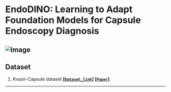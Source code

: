 # EndoDINO: Learning to Adapt Foundation Models for Capsule Endoscopy Diagnosis
![Image](https://github.com/ZhangBoowen/EndoDINO/blob/main/architecture.png)
---
## Dataset

1. Kvasir-Capsule dataset **[[`Dataset_link`](https://datasets.simula.no/kvasir-capsule/)]** **[[`Paper`](https://www.nature.com/articles/s41597-021-00920-z)]**

---
